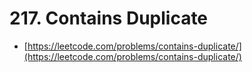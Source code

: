 # 217. Contains Duplicate

- [https://leetcode.com/problems/contains-duplicate/](https://leetcode.com/problems/contains-duplicate/)
